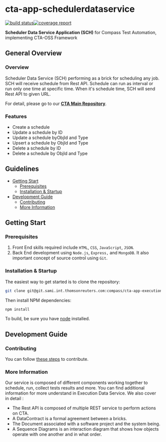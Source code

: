 # cta-app-schedulerdataservice
[![build status](https://git.sami.int.thomsonreuters.com/compass/cta-app-schedulerdataservice/badges/master/build.svg)](https://git.sami.int.thomsonreuters.com/compass/cta-app-schedulerdataservice/commits/master)[![coverage report](https://git.sami.int.thomsonreuters.com/compass/cta-app-schedulerdataservice/badges/master/coverage.svg)](https://git.sami.int.thomsonreuters.com/compass/cta-app-schedulerdataservice/commits/master)

**Scheduler Data Service Application (SCH)**  for Compass Test Automation, implementing CTA-OSS Framework

## General Overview

### Overview
Scheduler Data Service (SCH) performing as a brick for scheduling any job. SCH will receive schedule from Rest API. Schedule can run as interval or run only one time at specific time. When it's schedule time, SCH will send Rest API to given URL. 

For detail, please go to our [**CTA Main Repository**](https://github.com/thomsonreuters/cta).

### Features
  * Create a schedule
  * Update a schedule by ID
  * Update a schedule byObjId and Type
  * Upsert a schedule by ObjId and Type
  * Delete a schedule by ID
  * Delete a schedule by ObjId and Type

## Guidelines

* [Getting Start](#getting-start)
  * [Prerequisites](#prerequisites) 
  * [Installation & Startup](#installation-startup)
* [Development Guide](#development-guide)
  * [Contributing](#contributing)
  * [More Information](#more-information)

## Getting Start

### Prerequisites
 1. Front End skills required include `HTML`, `CSS`, `JavaScript`, `JSON`. 
 2. Back End development using `Node.js`, `Express,` and `MongoDB`. It also important concept of source control using `Git`.

### Installation & Startup
The easiest way to get started is to clone the repository:
```bash
git clone git@git.sami.int.thomsonreuters.com:compass/cta-app-executiondataservice.git
```
Then install NPM dependencies:
```bash
npm install
```
To build, be sure you have [node](https://nodejs.org/en/) installed.

## Development Guide

### Contributing
You can follow [these steps](https://github.com/thomsonreuters/cta/blob/master/contributing.md) to contribute.

### More Information
Our service is composed of different components working together to schedule, run, collect tests results and more. You can find additional information for more understand in Execution Data Service.
We also cover in detail :
* The Rest API is composed of multiple REST service to perform actions on CTA.
* A DataContract is a formal agreement between a bricks.
* The Document associated with a software project and the system being.
* A Sequence Diagrams is an interaction diagram that shows how objects operate with one another and in what order.
